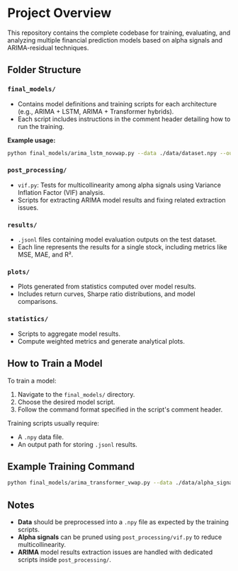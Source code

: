 # Project Overview

This repository contains the complete codebase for training, evaluating, and analyzing multiple financial prediction models based on alpha signals and ARIMA-residual techniques.

## Folder Structure

### `final_models/`
- Contains model definitions and training scripts for each architecture (e.g., ARIMA + LSTM, ARIMA + Transformer hybrids).
- Each script includes instructions in the comment header detailing how to run the training.

**Example usage:**
```bash
python final_models/arima_lstm_novwap.py --data ./data/dataset.npy --out results/arima_lstm_novwap.jsonl
```

### `post_processing/`
- `vif.py`: Tests for multicollinearity among alpha signals using Variance Inflation Factor (VIF) analysis.
- Scripts for extracting ARIMA model results and fixing related extraction issues.

### `results/`
- `.jsonl` files containing model evaluation outputs on the test dataset.
- Each line represents the results for a single stock, including metrics like MSE, MAE, and R².

### `plots/`
- Plots generated from statistics computed over model results.
- Includes return curves, Sharpe ratio distributions, and model comparisons.

### `statistics/`
- Scripts to aggregate model results.
- Compute weighted metrics and generate analytical plots.

## How to Train a Model

To train a model:
1. Navigate to the `final_models/` directory.
2. Choose the desired model script.
3. Follow the command format specified in the script's comment header.

Training scripts usually require:
- A `.npy` data file.
- An output path for storing `.jsonl` results.

## Example Training Command
```bash
python final_models/arima_transformer_vwap.py --data ./data/alpha_signals.npy --out results/arima_transformer_vwap.jsonl
```

## Notes
- **Data** should be preprocessed into a `.npy` file as expected by the training scripts.
- **Alpha signals** can be pruned using `post_processing/vif.py` to reduce multicollinearity.
- **ARIMA** model results extraction issues are handled with dedicated scripts inside `post_processing/`.